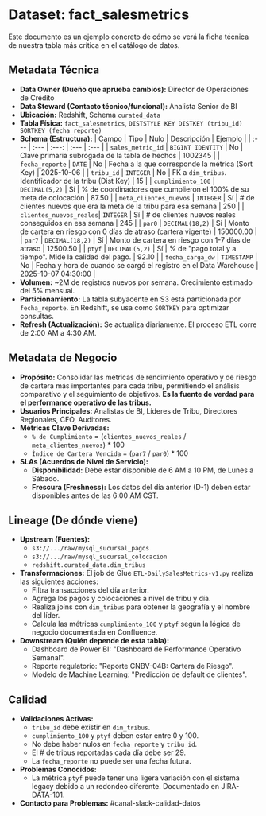 # Dataset: fact_salesmetrics
Este documento es un ejemplo concreto de cómo se verá la ficha técnica de nuestra tabla más crítica en el catálogo de datos.

## Metadata Técnica
- **Data Owner (Dueño que aprueba cambios):** Director de Operaciones de Crédito
- **Data Steward (Contacto técnico/funcional):** Analista Senior de BI
- **Ubicación:** Redshift, Schema `curated_data`
- **Tabla Física:** `fact_salesmetrics`, `DISTSTYLE KEY DISTKEY (tribu_id) SORTKEY (fecha_reporte)`
- **Schema (Estructura):**
  | Campo | Tipo | Nulo | Descripción | Ejemplo |
  | :--- | :--- | :---: | :--- | :--- |
  | `sales_metric_id` | `BIGINT IDENTITY` | No | Clave primaria subrogada de la tabla de hechos | 1002345 |
  | `fecha_reporte` | `DATE` | No | Fecha a la que corresponde la métrica (Sort Key) | 2025-10-06 |
  | `tribu_id` | `INTEGER` | No | FK a `dim_tribus`. Identificador de la tribu (Dist Key) | 15 |
  | `cumplimiento_100` | `DECIMAL(5,2)` | Sí | % de coordinadores que cumplieron el 100% de su meta de colocación | 87.50 |
  | `meta_clientes_nuevos` | `INTEGER` | Sí | # de clientes nuevos que era la meta de la tribu para esa semana | 250 |
  | `clientes_nuevos_reales`| `INTEGER` | Sí | # de clientes nuevos reales conseguidos en esa semana | 245 |
  | `par0` | `DECIMAL(18,2)` | Sí | Monto de cartera en riesgo con 0 días de atraso (cartera vigente) | 150000.00 |
  | `par7` | `DECIMAL(18,2)` | Sí | Monto de cartera en riesgo con 1-7 días de atraso | 12500.50 |
  | `ptyf` | `DECIMAL(5,2)` | Sí | % de "pago total y a tiempo". Mide la calidad del pago. | 92.10 |
  | `fecha_carga_dw` | `TIMESTAMP` | No | Fecha y hora de cuando se cargó el registro en el Data Warehouse | 2025-10-07 04:30:00 |
- **Volumen:** ~2M de registros nuevos por semana. Crecimiento estimado del 5% mensual.
- **Particionamiento:** La tabla subyacente en S3 está particionada por `fecha_reporte`. En Redshift, se usa como `SORTKEY` para optimizar consultas.
- **Refresh (Actualización):** Se actualiza diariamente. El proceso ETL corre de 2:00 AM a 4:30 AM.

## Metadata de Negocio
- **Propósito:** Consolidar las métricas de rendimiento operativo y de riesgo de cartera más importantes para cada tribu, permitiendo el análisis comparativo y el seguimiento de objetivos. **Es la fuente de verdad para el performance operativo de las tribus.**
- **Usuarios Principales:** Analistas de BI, Líderes de Tribu, Directores Regionales, CFO, Auditores.
- **Métricas Clave Derivadas:**
    - `% de Cumplimiento` = (`clientes_nuevos_reales` / `meta_clientes_nuevos`) * 100
    - `Índice de Cartera Vencida` = (`par7` / `par0`) * 100
- **SLAs (Acuerdos de Nivel de Servicio):**
  - **Disponibilidad:** Debe estar disponible de 6 AM a 10 PM, de Lunes a Sábado.
  - **Frescura (Freshness):** Los datos del día anterior (D-1) deben estar disponibles antes de las 6:00 AM CST.

## Lineage (De dónde viene)
- **Upstream (Fuentes):**
  - `s3://.../raw/mysql_sucursal_pagos`
  - `s3://.../raw/mysql_sucursal_colocacion`
  - `redshift.curated_data.dim_tribus`
- **Transformaciones:** El job de Glue `ETL-DailySalesMetrics-v1.py` realiza las siguientes acciones:
  - Filtra transacciones del día anterior.
  - Agrega los pagos y colocaciones a nivel de tribu y día.
  - Realiza joins con `dim_tribus` para obtener la geografía y el nombre del líder.
  - Calcula las métricas `cumplimiento_100` y `ptyf` según la lógica de negocio documentada en Confluence.
- **Downstream (Quién depende de esta tabla):**
  - Dashboard de Power BI: "Dashboard de Performance Operativo Semanal".
  - Reporte regulatorio: "Reporte CNBV-04B: Cartera de Riesgo".
  - Modelo de Machine Learning: "Predicción de default de clientes".

## Calidad
- **Validaciones Activas:**
  - `tribu_id` debe existir en `dim_tribus`.
  - `cumplimiento_100` y `ptyf` deben estar entre 0 y 100.
  - No debe haber nulos en `fecha_reporte` y `tribu_id`.
  - El # de tribus reportadas cada día debe ser 29.
  - La `fecha_reporte` no puede ser una fecha futura.
- **Problemas Conocidos:**
  - La métrica `ptyf` puede tener una ligera variación con el sistema legacy debido a un redondeo diferente. Documentado en JIRA-DATA-101.
- **Contacto para Problemas:** #canal-slack-calidad-datos